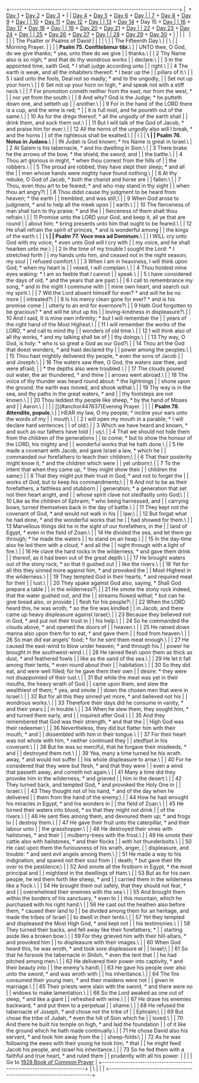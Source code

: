 +-----------------------------------------------------------------------+
|  + [Day 1](Day1.html) + [Day 2](Day2.html) + [Day 3](Day3.html) +     |
| [Day 4](Day4.html) + [Day 5](Day5.html) + [Day 6](Day6.html) + [Day   |
| 7](Day7.html) + [Day 8](Day8.html) + [Day 9](Day9.html) + [Day        |
| 10](Day10.html) + [Day 11](Day11.html) + [Day 12](Day12.html) + [Day  |
| 13](Day13.html) + [Day 14](Day14.html) + Day 15 + [Day                |
| 16](Day16.html) + [Day 17](Day17.html) + [Day 18](Day18.html) + [Day  |
| 19](Day19.html) + [Day 20](Day20.html) + [Day 21](Day21.html) + [Day  |
| 22](Day22.html) + [Day 23](Day23.html) + [Day 24](Day24.html) + [Day  |
| 25](Day25.html) + [Day 26](Day26.html) + [Day 27](Day27.html) + [Day  |
| 28](Day28.html) + [Day 29](Day29.html) + [Day 30](Day30.html) +       |
|                                                                       |
|                                                                       |
|                                                                       |
| The Psalter or Psalms of David                                        |
|                                                                       |
| \                                                                     |
| The Fifteenth Day.\                                                   |
| \                                                                     |
| Morning Prayer.                                                       |
|                                                                       |
| **Psalm 75. Confitebimur tibi.**\                                     |
| UNTO thee, O God, do we give thanks; \* yea, unto thee do we give     |
| thanks.\                                                              |
| 2 Thy Name also is so nigh; \* and that do thy wondrous works         |
| declare.\                                                             |
| 3 In the appointed time, saith God, \* I shall judge according unto   |
| right.\                                                               |
| 4 The earth is weak, and all the inhabiters thereof: \* I bear up the |
| pillars of it.\                                                       |
| 5 I said unto the fools, Deal not so madly; \* and to the ungodly,    |
| Set not up your horn.\                                                |
| 6 Set not up your horn on high, \* and speak not with a stiff neck.\  |
| 7 For promotion cometh neither from the east, nor from the west, \*   |
| nor yet from the south.\                                              |
| 8 And why? God is the Judge; \* he putteth down one, and setteth up   |
| another.\                                                             |
| 9 For in the hand of the LORD there is a cup, and the wine is red; \* |
| it is full mixt, and he poureth out of the same.\                     |
| 10 As for the dregs thereof, \* all the ungodly of the earth shall    |
| drink them, and suck them out.\                                       |
| 11 But I will talk of the God of Jacob, \* and praise him for ever.\  |
| 12 All the horns of the ungodly also will I break, \* and the horns   |
| of the righteous shall be exalted.\                                   |
| \                                                                     |
| **\                                                                   |
| Psalm 76. Notus in Judaea.**\                                         |
| IN Judah is God known; \* his Name is great in Israel.\               |
| 2 At Salem is his tabernacle, \* and his dwelling in Sion.\           |
| 3 There brake he the arrows of the bow, \* the shield, the sword, and |
| the battle.\                                                          |
| 4 Thou art glorious in might, \* when thou comest from the hills of   |
| the robbers.\                                                         |
| 5 The proud are robbed, they have slept their sleep; \* and all the   |
| men whose hands were mighty have found nothing.\                      |
| 6 At thy rebuke, O God of Jacob, \* both the chariot and horse are    |
| fallen.\                                                              |
| 7 Thou, even thou art to be feared; \* and who may stand in thy sight |
| when thou art angry?\                                                 |
| 8 Thou didst cause thy judgment to be heard from heaven; \* the earth |
| trembled, and was still,\                                             |
| 9 When God arose to judgment, \* and to help all the meek upon        |
| earth.\                                                               |
| 10 The fierceness of man shall turn to thy praise; \* and the         |
| fierceness of them shalt thou refrain.\                               |
| 11 Promise unto the LORD your God, and keep it, all ye that are round |
| about him; \* bring presents unto him that ought to be feared.\       |
| 12 He shall refrain the spirit of princes, \* and is wonderful among  |
| the kings of the earth.\                                              |
| **\                                                                   |
| Psalm 77. Voce mea ad Dominum.**\                                     |
| I WILL cry unto God with my voice; \* even unto God will I cry with   |
| my voice, and he shall hearken unto me.\                              |
| 2 In the time of my trouble I sought the Lord: \* I stretched forth   |
| my hands unto him, and ceased not in the night season; my soul        |
| refused comfort.\                                                     |
| 3 When I am in heaviness, I will think upon God; \* when my heart is  |
| vexed, I will complain.\                                              |
| 4 Thou holdest mine eyes waking: \* I am so feeble that I cannot      |
| speak.\                                                               |
| 5 I have considered the days of old, \* and the years that are past.\ |
| 6 I call to remembrance my song, \* and in the night I commune with   |
| mine own heart, and search out my spirit.\                            |
| 7 Will the Lord absent himself for ever? \* and will he be no more    |
| intreated?\                                                           |
| 8 Is his mercy clean gone for ever? \* and is his promise come        |
| utterly to an end for evermore?\                                      |
| 9 Hath God forgotten to be gracious? \* and will he shut up his       |
| loving-kindness in displeasure?\                                      |
| 10 And I said, It is mine own infirmity; \* but I will remember the   |
| years of the right hand of the Most Highest.\                         |
| 11 I will remember the works of the LORD, \* and call to mind thy     |
| wonders of old time.\                                                 |
| 12 I will think also of all thy works, \* and my talking shall be of  |
| thy doings.\                                                          |
| 13 Thy way, O God, is holy: \* who is so great a God as our God?\     |
| 14 Thou art the God that doest wonders, \* and hast declared thy      |
| power among the peoples.\                                             |
| 15 Thou hast mightily delivered thy people, \* even the sons of Jacob |
| and Joseph.\                                                          |
| 16 The waters saw thee, O God, the waters saw thee, and were afraid;  |
| \* the depths also were troubled.\                                    |
| 17 The clouds poured out water, the air thundered, \* and thine       |
| arrows went abroad.\                                                  |
| 18 The voice of thy thunder was heard round about: \* the lightnings  |
| shone upon the ground; the earth was moved, and shook withal.\        |
| 19 Thy way is in the sea, and thy paths in the great waters, \* and   |
| thy footsteps are not known.\                                         |
| 20 Thou leddest thy people like sheep, \* by the hand of Moses and    |
| Aaron.\                                                               |
|                                                                       |
| []{#anchor447637}Evening Prayer.                                      |
|                                                                       |
| **Psalm 78. Attendite, popule.**\                                     |
| HEAR my law, O my people; \* incline your ears unto the words of my   |
| mouth.\                                                               |
| 2 I will open my mouth in a parable; \* I will declare hard sentences |
| of old;\                                                              |
| 3 Which we have heard and known, \* and such as our fathers have told |
| us;\                                                                  |
| 4 That we should not hide them from the children of the generations   |
| to come; \* but to show the honour of the LORD, his mighty and        |
| wonderful works that he hath done.\                                   |
| 5 He made a covenant with Jacob, and gave Israel a law, \* which he   |
| commanded our forefathers to teach their children;\                   |
| 6 That their posterity might know it, \* and the children which were  |
| yet unborn;\                                                          |
| 7 To the intent that when they came up, \* they might show their      |
| children the same;\                                                   |
| 8 That they might put their trust in God; \* and not to forget the    |
| works of God, but to keep his commandments;\                          |
| 9 And not to be as their forefathers, a faithless and stubborn        |
| generation; \* a generation that set not their heart aright, and      |
| whose spirit clave not stedfastly unto God;\                          |
| 10 Like as the children of Ephraim; \* who being harnessed, and       |
| carrying bows, turned themselves back in the day of battle.\          |
| 11 They kept not the covenant of God, \* and would not walk in his    |
| law;\                                                                 |
| 12 But forgat what he had done, \* and the wonderful works that he    |
| had showed for them.\                                                 |
| 13 Marvellous things did he in the sight of our forefathers, in the   |
| land of Egypt, \* even in the field of Zoan.\                         |
| 14 He divided the sea, and let them go through; \* he made the waters |
| to stand on an heap.\                                                 |
| 15 In the day-time also he led them with a cloud, \* and all the      |
| night through with a light of fire.\                                  |
| 16 He clave the hard rocks in the wilderness, \* and gave them drink  |
| thereof, as it had been out of the great depth.\                      |
| 17 He brought waters out of the stony rock, \* so that it gushed out  |
| like the rivers.\                                                     |
| 18 Yet for all this they sinned more against him, \* and provoked the |
| Most Highest in the wilderness.\                                      |
| 19 They tempted God in their hearts, \* and required meat for their   |
| lust.\                                                                |
| 20 They spake against God also, saying, \* Shall God prepare a table  |
| in the wilderness?\                                                   |
| 21 He smote the stony rock indeed, that the water gushed out, and the |
| streams flowed withal; \* but can he give bread also, or provide      |
| flesh for his people?\                                                |
| 22 When the LORD heard this, he was wroth; \* so the fire was kindled |
| in Jacob, and there came up heavy displeasure against Israel;\        |
| 23 Because they believed not in God, \* and put not their trust in    |
| his help.\                                                            |
| 24 So he commanded the clouds above, \* and opened the doors of       |
| heaven.\                                                              |
| 25 He rained down manna also upon them for to eat, \* and gave them   |
| food from heaven.\                                                    |
| 26 So man did eat angels\' food; \* for he sent them meat enough.\    |
| 27 He caused the east-wind to blow under heaven; \* and through his   |
| power he brought in the southwest-wind.\                              |
| 28 He rained flesh upon them as thick as dust, \* and feathered fowls |
| like as the sand of the sea.\                                         |
| 29 He let it fall among their tents, \* even round about their        |
| habitation.\                                                          |
| 30 So they did eat, and were well filled; for he gave them their own  |
| desire: \* they were not disappointed of their lust.\                 |
| 31 But while the meat was yet in their mouths, the heavy wrath of God |
| came upon them, and slew the wealthiest of them; \* yea, and smote    |
| down the chosen men that were in Israel.\                             |
| 32 But for all this they sinned yet more, \* and believed not his     |
| wondrous works.\                                                      |
| 33 Therefore their days did he consume in vanity, \* and their years  |
| in trouble.\                                                          |
| 34 When he slew them, they sought him, \* and turned them early, and  |
| inquired after God.\                                                  |
| 35 And they remembered that God was their strength, \* and that the   |
| High God was their redeemer.\                                         |
| 36 Nevertheless, they did but flatter him with their mouth, \* and    |
| dissembled with him in their tongue.\                                 |
| 37 For their heart was not whole with him, \* neither continued they  |
| stedfast in his covenant.\                                            |
| 38 But he was so merciful, that he forgave their misdeeds, \* and     |
| destroyed them not.\                                                  |
| 39 Yea, many a time turned he his wrath away, \* and would not suffer |
| his whole displeasure to arise.\                                      |
| 40 For he considered that they were but flesh, \* and that they were  |
| even a wind that passeth away, and cometh not again.\                 |
| 41 Many a time did they provoke him in the wilderness, \* and grieved |
| him in the desert.\                                                   |
| 42 They turned back, and tempted God, \* and provoked the Holy One in |
| Israel.\                                                              |
| 43 They thought not of his hand, \* and of the day when he delivered  |
| them from the hand of the enemy;\                                     |
| 44 How he had wrought his miracles in Egypt, \* and his wonders in    |
| the field of Zoan.\                                                   |
| 45 He turned their waters into blood, \* so that they might not drink |
| of the rivers.\                                                       |
| 46 He sent flies among them, and devoured them up; \* and frogs to    |
| destroy them.\                                                        |
| 47 He gave their fruit unto the caterpillar, \* and their labour unto |
| the grasshopper.\                                                     |
| 48 He destroyed their vines with hailstones, \* and their             |
| mulberry-trees with the frost.\                                       |
| 49 He smote their cattle also with hailstones, \* and their flocks    |
| with hot thunderbolts.\                                               |
| 50 He cast upon them the furiousness of his wrath, anger,             |
| displeasure, and trouble: \* and sent evil angels among them.\        |
| 51 He made a way to his indignation, and spared not their soul from   |
| death; \* but gave their life over to the pestilence;\                |
| 52 And smote all the firstborn in Egypt, \* the most principal and    |
| mightiest in the dwellings of Ham.\                                   |
| 53 But as for his own people, he led them forth like sheep, \* and    |
| carried them in the wilderness like a flock.\                         |
| 54 He brought them out safely, that they should not fear, \* and      |
| overwhelmed their enemies with the sea.\                              |
| 55 And brought them within the borders of his sanctuary, \* even to   |
| this mountain, which he purchased with his right hand.\               |
| 56 He cast out the heathen also before them, \* caused their land to  |
| be divided among them for an heritage, and made the tribes of Israel  |
| to dwell in their tents.\                                             |
| 57 Yet they tempted and displeased the Most High God, \* and kept not |
| his testimonies.\                                                     |
| 58 They turned their backs, and fell away like their forefathers; \*  |
| starting aside like a broken bow.\                                    |
| 59 For they grieved him with their hill-altars, \* and provoked him   |
| to displeasure with their images.\                                    |
| 60 When God heard this, he was wroth, \* and took sore displeasure at |
| Israel;\                                                              |
| 61 So that he forsook the tabernacle in Shiloh, \* even the tent that |
| he had pitched among men.\                                            |
| 62 He delivered their power into captivity, \* and their beauty into  |
| the enemy\'s hand\                                                    |
| 63 He gave his people over also unto the sword, \* and was wroth with |
| his inheritance.\                                                     |
| 64 The fire consumed their young men, \* and their maidens were not   |
| given in marriage.\                                                   |
| 65 Their priests were slain with the sword, \* and there were no      |
| widows to make lamentation.\                                          |
| 66 So the Lord awaked as one out of sleep, \* and like a giant        |
| refreshed with wine.\                                                 |
| 67 He drave his enemies backward, \* and put them to a perpetual      |
| shame.\                                                               |
| 68 He refused the tabernacle of Joseph, \* and chose not the tribe of |
| Ephraim;\                                                             |
| 69 But chose the tribe of Judah, \* even the hill of Sion which he    |
| loved.\                                                               |
| 70 And there he built his temple on high, \* and laid the foundation  |
| of it like the ground which he hath made continually.\                |
| 71 He chose David also his servant, \* and took him away from the     |
| sheep-folds:\                                                         |
| 72 As he was following the ewes with their young he took him, \* that |
| he might feed Jacob his people, and Israel his inheritance.\          |
| 73 So he fed them with a faithful and true heart, \* and ruled them   |
| prudently with all his power.                                         |
|                                                                       |
| Go to [1928 Book of Common Prayer](../index.html)                     |
+-----------------------------------------------------------------------+
| \                                                                     |
| [](http://www.episcopalnet.org/DBS/DOR.html)                          |
+-----------------------------------------------------------------------+
